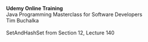 **Udemy Online Training**<br>
Java Programming Masterclass for Software Developers<br>
Tim Buchalka<br><br>
SetAndHashSet from Section 12, Lecture 140<br>

